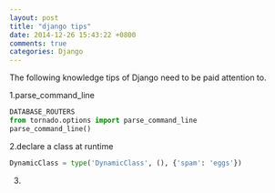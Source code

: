 ```yaml
---
layout: post
title: "django tips"
date: 2014-12-26 15:43:22 +0800
comments: true
categories: Django
---
```

The following knowledge tips of Django need to be paid attention to.

1.parse_command_line

```py
DATABASE_ROUTERS
from tornado.options import parse_command_line
parse_command_line()
```

2.declare a class at runtime

```py
DynamicClass = type('DynamicClass', (), {'spam': 'eggs'})
```

3.